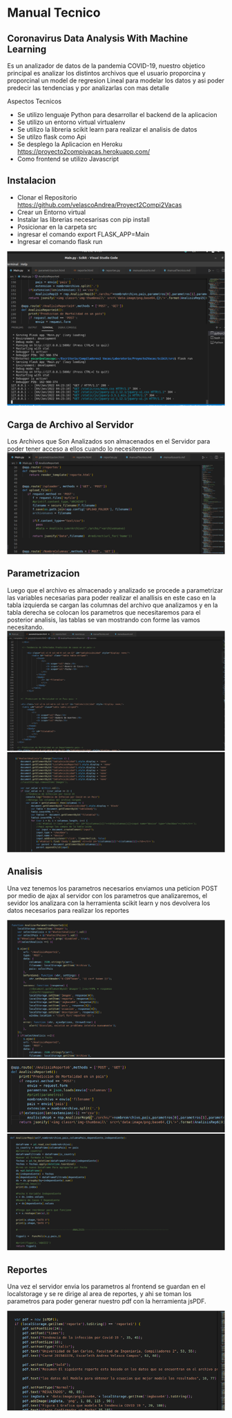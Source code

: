 # Manual Tecnico
## Coronavirus Data Analysis With Machine Learning

Es un analizador de datos de la pandemia COVID-19, nuestro objetico principal es analizar los distintos archivos que el usuario proporcina y proporcinal un model de regresion Lineal para modelar los datos y asi poder predecir las tendencias y por analizarlas con mas detalle

Aspectos Tecnicos
- Se utilizo lenguaje Python para desarrollar el backend de la aplicacion
- Se utilizo un entorno virtual virtualenv
- Se utilizo la libreria scikit learn para realizar el analisis de datos
- Se utilzo flask como Api 
- Se desplego la Aplicacion en Heroku https://proyecto2compivacas.herokuapp.com/
- Como frontend se utilizo Javascript

## Instalacion
- Clonar el Repositorio https://github.com/velascoAndrea/Proyect2Compi2Vacas
- Crear un Entorno virtual
- Instalar las librerias necesarisas con pip install
- Posicionar en la carpeta src
- ingresar el comando export FLASK_APP=Main
- Ingresar el comando flask run

![instalacion](./images/images/terminal1.png)

## Carga de Archivo al Servidor
Los Archivos que Son Analizados son almacenados en el Servidor para poder tener acceso a ellos cuando lo necesitemoos
![Archivos](./images/images/upload.png)

## Parametrizacion
Luego que el archivo es almacenado y analizado se procede a parametrizar las variables necesarias para poder realizar el anallisis en este caso en la tabla izquierda se cargan las columnas del archivo que analizamos y en la tabla derecha se colocan los parametros que necesitaremos para el posterior analisis, las tablas se van mostrando con forme las vamos necesitando.
![Parametrizacion](./images/images/paramet1.png)
![Parametrizacion](./images/images/paramet2.png)

## Analisis
Una vez tenemos los parametros necesarios enviamos una peticion POST por medio de ajax al servidor con los parametros que analizaremos, el sevidor los analizara con la herramienta scikit learn y nos devolvera los datos necesarios para realizar los reportes

![Parametrizacion](./images/images/analisis1.png)
![Parametrizacion](./images/images/analisis2.png)
![Parametrizacion](./images/images/analisis3.png)

## Reportes
Una vez el servidor envia los parametros al frontend se guardan en el localstorage y se re dirige al area de reportes, y ahi se toman los parametros para poder generar nuestro pdf con la herramienta jsPDF.

![Parametrizacion](./images/images/pdf.png)
